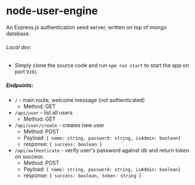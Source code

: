 # node-user-engine

An Express.js authentication seed server, written on top of mongo database.

###### Local dev:

 - Simply clone the source code and run `npm run start` to start the app on port `9191`

##### Endpoints:

 - `/` - main route, welcome message (not authenticated)
   - Method: GET
 - `/api/user` - list all users
   - Method: GET
 - `/api/user/create` - creates new user
   - Method: POST
   - Payload: ` { name: string, password: string, isAdmin: boolean} `
   - response: `{ success: boolean } `
 - `/api/authenticate` - verify user's password against db and return token on success.
    - Method: POST
    - Payload: ` { name: string, password: string, isAdmin: boolean} `
    - response: `{ success: boolean, token: string } `